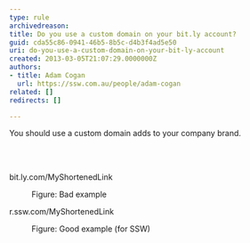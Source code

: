 ```yaml
---
type: rule
archivedreason: 
title: Do you use a custom domain on your bit.ly account?
guid: cda55c86-0941-46b5-8b5c-d4b3f4ad5e50
uri: do-you-use-a-custom-domain-on-your-bit-ly-account
created: 2013-03-05T21:07:29.0000000Z
authors:
- title: Adam Cogan
  url: https://ssw.com.au/people/adam-cogan
related: []
redirects: []

---
```



<p>You should use a custom domain adds to your company brand.</p>

<br><excerpt class='endintro'></excerpt><br>
<dl class="badImage"><dt><p class="greyBox">bit.ly.com/MyShortenedLink</p></dt><dd>Figure&#58; Bad example</dd></dl>
<dl class="goodImage">
   <dt><p class="greyBox">r.ssw.com/MyShortenedLink</p></dt><dd>Figure&#58; Good example (for SSW)</dd></dl>


